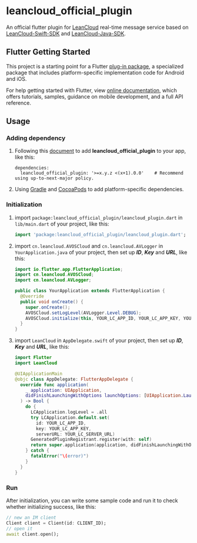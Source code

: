 # leancloud_official_plugin

An official flutter plugin for [LeanCloud](https://www.leancloud.cn) real-time message service based on [LeanCloud-Swift-SDK](https://github.com/leancloud/swift-sdk) and [LeanCloud-Java-SDK](https://github.com/leancloud/java-unified-sdk).

## Flutter Getting Started

This project is a starting point for a Flutter [plug-in package](https://flutter.dev/docs/development/packages-and-plugins),
a specialized package that includes platform-specific implementation code for Android and iOS.

For help getting started with Flutter, 
view [online documentation](https://flutter.dev/docs), 
which offers tutorials, samples, guidance on mobile development, and a full API reference.

## Usage

### Adding dependency

1. Following this [document](https://flutter.dev/docs/development/packages-and-plugins/using-packages) to add **leancloud_official_plugin** to your app, like this:

    ```
    dependencies:
      leancloud_official_plugin: '>=x.y.z <(x+1).0.0'    # Recommend using up-to-next-major policy.
    ```

2. Using [Gradle](https://gradle.org/) and [CocoaPods](https://cocoapods.org) to add platform-specific dependencies.

### Initialization

1. import `package:leancloud_official_plugin/leancloud_plugin.dart` in `lib/main.dart` of your project, like this:
    ```dart
    import 'package:leancloud_official_plugin/leancloud_plugin.dart';
    ```

2. import `cn.leancloud.AVOSCloud` and `cn.leancloud.AVLogger` in `YourApplication.java` of your project, then set up ***ID***, ***Key*** and ***URL***, like this:
    ```java
    import io.flutter.app.FlutterApplication;
    import cn.leancloud.AVOSCloud;
    import cn.leancloud.AVLogger;

    public class YourApplication extends FlutterApplication {
      @Override
      public void onCreate() {
        super.onCreate();
        AVOSCloud.setLogLevel(AVLogger.Level.DEBUG);
        AVOSCloud.initialize(this, YOUR_LC_APP_ID, YOUR_LC_APP_KEY, YOUR_LC_SERVER_URL);
      }
    }
    ```

3. import `LeanCloud` in `AppDelegate.swift` of your project, then set up ***ID***, ***Key*** and ***URL***, like this:
    ```swift
    import Flutter
    import LeanCloud

    @UIApplicationMain
    @objc class AppDelegate: FlutterAppDelegate {
      override func application(
        _ application: UIApplication,
        didFinishLaunchingWithOptions launchOptions: [UIApplication.LaunchOptionsKey: Any]?
      ) -> Bool {
        do {
          LCApplication.logLevel = .all
          try LCApplication.default.set(
            id: YOUR_LC_APP_ID,
            key: YOUR_LC_APP_KEY,
            serverURL: YOUR_LC_SERVER_URL)
          GeneratedPluginRegistrant.register(with: self)
          return super.application(application, didFinishLaunchingWithOptions: launchOptions)
        } catch {
          fatalError("\(error)")
        }
      }
    }
    ```

### Run

After initialization, you can write some sample code and run it to check whether initializing success, like this:

```dart
// new an IM client
Client client = Client(id: CLIENT_ID);
// open it
await client.open();
```
